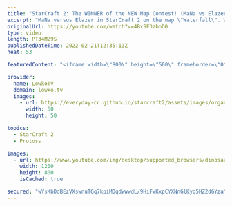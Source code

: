 ```yaml
---
title: "StarCraft 2: The WINNER of the NEW Map Contest! (MaNa vs Elazer)"
excerpt: "MaNa versus Elazer in StarCraft 2 on the map \"Waterfall\". Waterfall is the winner of the TLMC 16 (Team Liquid Map Contest 16) and will more than likely be included in a future ladder and tournament map pool in StarCraft 2.  Support my work on Patreon: https://www.patreon.com/lowkotv Become a YouTube"
originalUrl: https://youtube.com/watch?v=4BxSF3zboD0
type: video
length: PT34M29S
publishedDateTime: 2022-02-21T12:35:13Z
heat: 53

featuredContent: "<iframe width=\"800\" height=\"500\" frameborder=\"0\" src=\"https://www.youtube.com/embed/4BxSF3zboD0\" allow=\"accelerometer; autoplay; encrypted-media; gyroscope; picture-in-picture\" allowfullscreen></iframe>"

provider:
  name: LowkoTV
  domain: lowko.tv
  images:
    - url: https://everyday-cc.github.io/starcraft2/assets/images/organizations/lowko.tv-50x50.jpg
      width: 50
      height: 50

topics:
  - StarCraft 2
  - Protoss

images:
  - url: https://www.youtube.com/img/desktop/supported_browsers/dinosaur.png
    width: 1200
    height: 800
    isCached: true

secured: "wYsKbDdBEzVXswnuTGq7kpiMDqdwwwdL/9HiFwKxpCYXNnGlKyq5HZ2d6YzaMtKv306b+13fYfLR83QIQPtGsbEuUfR+LPN7KpLIFkvrJpsFFiF6XJ9u7rGf2dL9Cnz8v/9tmEI73zFA8pEo4emq8qqZtZoQ7XSHcWKQKD5jxSxrjfLQhKE/AXcso9LngfhSEvztPeK0gXSyfv17LHBhsUCCt2YALLgOUjwpsJ0IZla7FEu4AXW2aekkoTVntSbTSYsrJ+FVXkX3/B0rhxjioduhM09q2EUwA9IMEFSVz8Atyfixg6IGOncFymnKlLlG/u6PXD4ZUVXrPudVl//n2FgTSfJt4uXWcIvyES8N0tnQWlVi7sIX/nglEbj4cGHGdEdBU3+1Toerk0piwtZCfwon78qF1WhqhPe1lmv6iaI=;JRYwn2fPq6YPXyqOLdDLWA=="
---
```


